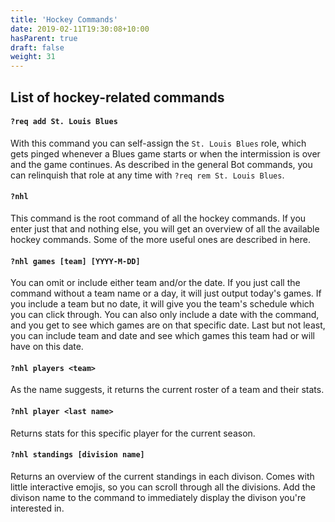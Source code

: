 ```yaml
---
title: 'Hockey Commands'
date: 2019-02-11T19:30:08+10:00
hasParent: true
draft: false
weight: 31
---
```


## List of hockey-related commands

#### `?req add St. Louis Blues`

With this command you can self-assign the `St. Louis Blues` role, which gets pinged whenever a Blues game starts or when the intermission is over and the game continues. As described in the general Bot commands, you can relinquish that role at any time with `?req rem St. Louis Blues`.

#### `?nhl`

This command is the root command of all the hockey commands. If you enter just that and nothing else, you will get an overview of all the available hockey commands. Some of the more useful ones are described in here.

#### `?nhl games [team] [YYYY-M-DD]`

You can omit or include either team and/or the date. If you just call the command without a team name or a day, it will just output today's games. If you include a team but no date, it will give you the team's schedule which you can click through. You can also only include a date with the command, and you get to see which games are on that specific date. Last but not least, you can include team and date and see which games this team had or will have on this date.

#### `?nhl players <team>`

As the name suggests, it returns the current roster of a team and their stats.

#### `?nhl player <last name>`

Returns stats for this specific player for the current season.

#### `?nhl standings [division name]`

Returns an overview of the current standings in each divison. Comes with little interactive emojis, so you can scroll through all the divisions. Add the divison name to the command to immediately display the divison you're interested in.
